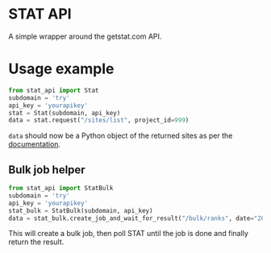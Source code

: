 STAT API
=========

A simple wrapper around the getstat.com API.

# Usage example

```python
from stat_api import Stat
subdomain = 'try'
api_key = 'yourapikey'
stat = Stat(subdomain, api_key)
data = stat.request("/sites/list", project_id=999)
```

`data` should now be a Python object of the returned sites as per the [documentation](https://help.getstat.com/knowledgebase/requests-and-responses/#sites-list).

## Bulk job helper

```python
from stat_api import StatBulk
subdomain = 'try'
api_key = 'yourapikey'
stat_bulk = StatBulk(subdomain, api_key)
data = stat_bulk.create_job_and_wait_for_result("/bulk/ranks", date="2015-05-24")
```

This will create a bulk job, then poll STAT until the job is done and finally return the result.
